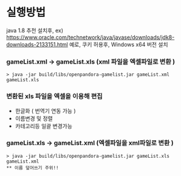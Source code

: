 
# 실행방법

java 1.8 추천 설치후,
ex)
https://www.oracle.com/technetwork/java/javase/downloads/jdk8-downloads-2133151.html
예로, 쿠키 허용후, Windows x64 버전 설치


### gameList.xml  -> gameList.xls (xml 파일을 엑셀파일로 변환 ) 
```
> java -jar build/libs/openpandora-gamelist.jar gameList.xml gameList.xls
```

### 변환된 xls 파일을 엑셀을 이용해 편집
- 한글화 ( 번역기 연동 가능 )
- 이름변경 및 정렬
- 카테고리등 일괄 변경가능

### gameList.xls -> gameList.xml (엑셀파일을 xml파일로 변환 ) 
```
> java -jar build/libs/openpandora-gamelist.jar gameList.xls gameList.xml
** 이름 덮어쓰기 주위!!
```

